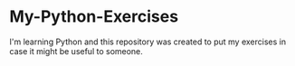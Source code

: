 # My-Python-Exercises
I'm learning Python and this repository was created to put my exercises in case it might be useful to someone.

